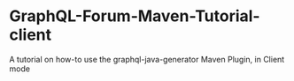 # GraphQL-Forum-Maven-Tutorial-client
A tutorial on how-to use the graphql-java-generator Maven Plugin, in Client mode 
